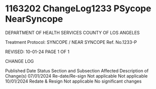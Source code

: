 # 1163202 ChangeLog1233 PSycope NearSyncope

DEPARTMENT OF HEALTH SERVICES 
COUNTY OF LOS ANGELES 
 
Treatment Protocol: SYNCOPE / NEAR SYNCOPE Ref. No.1233-P 
 
 
 
 
 
 
REVISED: 10-01-24 PAGE 1 OF 1 
 
CHANGE LOG 
 
Published 
Date 
Status Section and 
Subsection Affected 
Description of Change(s) 
07/01/2024 Re-date/Re-sign Not applicable Not applicable 
10/01/2024 Redate & Resign Not applicable No significant changes
